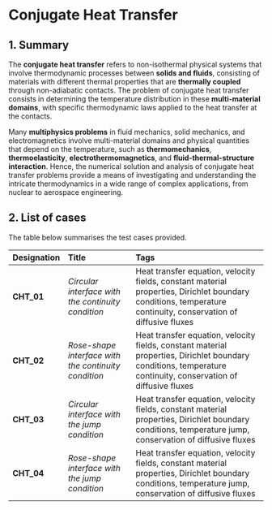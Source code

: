 # Conjugate Heat Transfer

## 1. Summary

The **conjugate heat transfer** refers to non-isothermal physical systems that involve thermodynamic processes between **solids and fluids**, consisting of materials with different thermal properties that are **thermally coupled** through non-adiabatic contacts. The problem of conjugate heat transfer consists in determining the temperature distribution in these **multi-material domains**, with specific thermodynamic laws applied to the heat transfer at the contacts.

Many **multiphysics problems** in fluid mechanics, solid mechanics, and electromagnetics involve multi-material domains and physical quantities that depend on the temperature, such as **thermomechanics**, **thermoelasticity**, **electrothermomagnetics**, and **fluid-thermal-structure interaction**. Hence, the numerical solution and analysis of conjugate heat transfer problems provide a means of investigating and understanding the intricate thermodynamics in a wide range of complex applications, from nuclear to aerospace engineering.

## 2. List of cases

The table below summarises the test cases provided.

| Designation | Title                                                             | Tags                         |
|:------------|:------------------------------------------------------------------|:-----------------------------|
| **CHT_01**  | _Circular interface with the continuity condition_                | Heat transfer equation, velocity fields, constant material properties, Dirichlet boundary conditions, temperature continuity, conservation of diffusive fluxes |
| **CHT_02**  | _Rose-shape interface with the continuity condition_              | Heat transfer equation, velocity fields, constant material properties, Dirichlet boundary conditions, temperature continuity, conservation of diffusive fluxes |
| **CHT_03**  | _Circular interface with the jump condition_                      | Heat transfer equation, velocity fields, constant material properties, Dirichlet boundary conditions, temperature jump, conservation of diffusive fluxes |
| **CHT_04**  | _Rose-shape interface with the jump condition_                    | Heat transfer equation, velocity fields, constant material properties, Dirichlet boundary conditions, temperature jump, conservation of diffusive fluxes |
